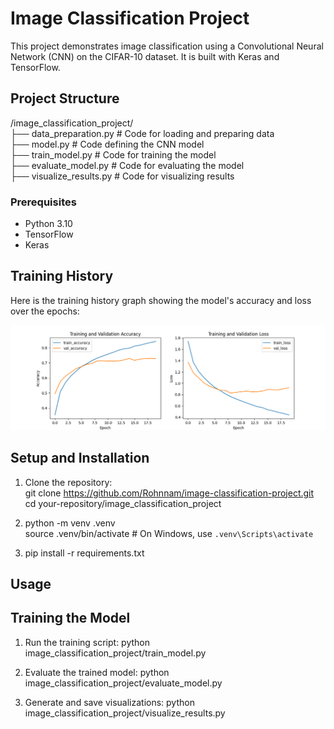 # Image Classification Project

This project demonstrates image classification using a Convolutional Neural Network (CNN) on the CIFAR-10 dataset. It is built with Keras and TensorFlow.

## Project Structure

/image_classification_project/ <br>
├── data_preparation.py # Code for loading and preparing data  <br>
├── model.py # Code defining the CNN model <br>
├── train_model.py # Code for training the model <br>
├── evaluate_model.py # Code for evaluating the model <br>
├── visualize_results.py # Code for visualizing results <br>

### Prerequisites

- Python 3.10
- TensorFlow
- Keras


## Training History

Here is the training history graph showing the model's accuracy and loss over the epochs:

![Training History](training_history.png)


## Setup and Installation

1. Clone the repository:<br>
   git clone https://github.com/Rohnnam/image-classification-project.git <br>
   cd your-repository/image_classification_project<br>

2. python -m venv .venv<br>
   source .venv/bin/activate  # On Windows, use `.venv\Scripts\activate`  <br>  

3. pip install -r requirements.txt


## Usage
## Training the Model

1. Run the training script:
   python image_classification_project/train_model.py

2. Evaluate the trained model:
   python image_classification_project/evaluate_model.py

3. Generate and save visualizations:
   python image_classification_project/visualize_results.py
